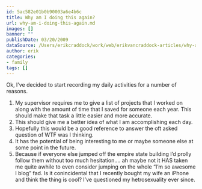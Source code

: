 ```yaml
---
id: 5ac582e01b0b90003a6e4b6c
title: Why am I doing this again?
url: why-am-i-doing-this-again.md
images: []
banner: ""
publishDate: 03/20/2009
dataSource: /Users/erikcraddock/work/web/erikvancraddock-articles/why-am-i-doing-this-again/why-am-i-doing-this-again.md
author: erik
categories:
- family
tags: []
---
```

Ok, I&#8217;ve decided to start recording my daily activities for a number of reasons. 

<div>
  <ol>
    <li>
      My supervisor requires me to give a list of projects that I worked on along with the amount of time that I saved for someone each year. This should make that task a little easier and more accurate.
    </li>
    <li>
      This should give me a better idea of what I am accomplishing each day.
    </li>
    <li>
      Hopefully this would be a good reference to answer the oft asked question of WTF was I thinking.
    </li>
    <li>
      It has the potential of being interesting to me or maybe someone else at some point in the future.
    </li>
    <li>
      Because if everyone else jumped off the empire state building I&#8217;d prolly follow them without too much hesitation&#8230;. ah maybe not it HAS taken me quite awhile to even consider jumping on the whole &#8220;I&#8217;m so awesome I blog&#8221; fad. Is it conincidental that I recently bought my wife an iPhone and think the thing is cool? I&#8217;ve questioned my hetrosexuality ever since.
    </li>
  </ol>
</div>
